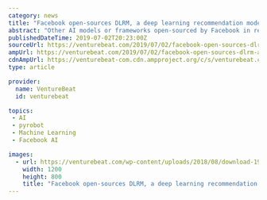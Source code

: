 ```yaml
---
category: news
title: "Facebook open-sources DLRM, a deep learning recommendation model"
abstract: "Other AI models or frameworks open-sourced by Facebook in recent weeks includes PyRobot, a robotics framework that works with PyTorch, and PyTorch Hub, a workflow and API meant to encourage ..."
publishedDateTime: 2019-07-02T20:23:00Z
sourceUrl: https://venturebeat.com/2019/07/02/facebook-open-sources-dlrm-a-deep-learning-recommendation-model/
ampUrl: https://venturebeat.com/2019/07/02/facebook-open-sources-dlrm-a-deep-learning-recommendation-model/amp/
cdnAmpUrl: https://venturebeat-com.cdn.ampproject.org/c/s/venturebeat.com/2019/07/02/facebook-open-sources-dlrm-a-deep-learning-recommendation-model/amp/
type: article

provider:
  name: VentureBeat
  id: venturebeat

topics:
 - AI
 - pyrobot
 - Machine Learning
 - Facebook AI

images:
  - url: https://venturebeat.com/wp-content/uploads/2018/08/download-19.jpeg?w=1200&#038;strip=all
    width: 1200
    height: 800
    title: "Facebook open-sources DLRM, a deep learning recommendation model"
---
```

